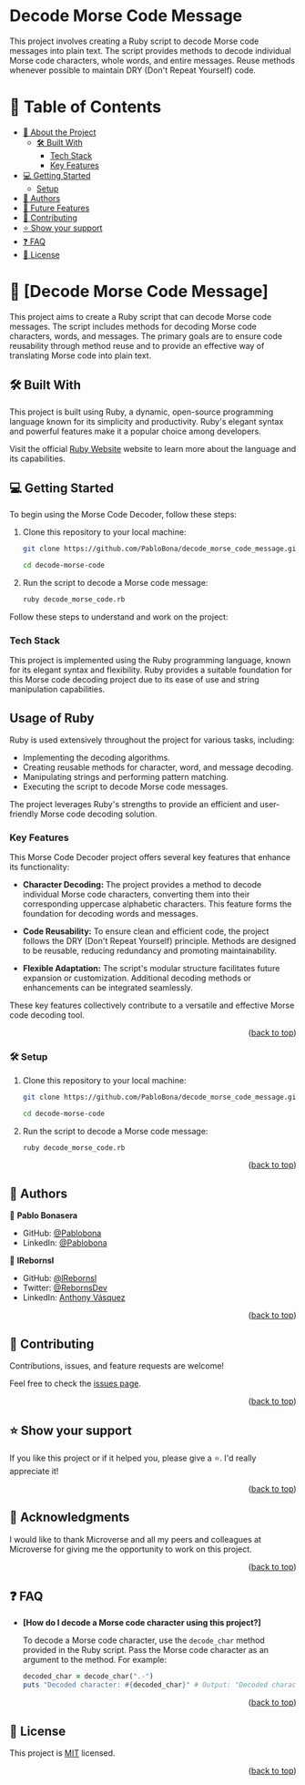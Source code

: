 <h1>Decode Morse Code Message</h1>
This project involves creating a Ruby script to decode Morse code messages into plain text. The script provides methods to decode individual Morse code characters, whole words, and entire messages. Reuse methods whenever possible to maintain DRY (Don't Repeat Yourself) code.



# 📗 Table of Contents

- [📖 About the Project](#about-project)
  - [🛠 Built With](#built-with)
    - [Tech Stack](#tech-stack)
    - [Key Features](#key-features)
- [💻 Getting Started](#getting-started)
  - [Setup](#setup)
- [👥 Authors](#authors)
- [🔭 Future Features](#future-features)
- [🤝 Contributing](#contributing)
- [⭐️ Show your support](#support)
- [❓ FAQ](#faq)
- [📝 License](#license)

<!-- PROJECT DESCRIPTION -->

# 📖 [Decode Morse Code Message] <a name="about-project"></a>

This project aims to create a Ruby script that can decode Morse code messages. The script includes methods for decoding Morse code characters, words, and messages. The primary goals are to ensure code reusability through method reuse and to provide an effective way of translating Morse code into plain text.


## 🛠 Built With <a name="built-with"></a>
This project is built using Ruby, a dynamic, open-source programming language known for its simplicity and productivity. Ruby's elegant syntax and powerful features make it a popular choice among developers.

Visit the official [Ruby Website](https://www.ruby-lang.org/) website to learn more about the language and its capabilities.

## 💻 Getting Started <a name="getting-started"></a>
To begin using the Morse Code Decoder, follow these steps:

1. Clone this repository to your local machine:

   ```sh
   git clone https://github.com/PabloBona/decode_morse_code_message.git
    ```
   ```sh
   cd decode-morse-code
    ```
2. Run the script to decode a Morse code message:

   ```sh
   ruby decode_morse_code.rb
   ```

<a name="readme-top"></a>
Follow these steps to understand and work on the project:


### Tech Stack <a name="tech-stack"></a>

This project is implemented using the Ruby programming language, known for its elegant syntax and flexibility. Ruby provides a suitable foundation for this Morse code decoding project due to its ease of use and string manipulation capabilities.

## Usage of Ruby

Ruby is used extensively throughout the project for various tasks, including:

- Implementing the decoding algorithms.
- Creating reusable methods for character, word, and message decoding.
- Manipulating strings and performing pattern matching.
- Executing the script to decode Morse code messages.

The project leverages Ruby's strengths to provide an efficient and user-friendly Morse code decoding solution.



### Key Features <a name="key-features"></a>

This Morse Code Decoder project offers several key features that enhance its functionality:

- **Character Decoding:**
  The project provides a method to decode individual Morse code characters, converting them into their corresponding uppercase alphabetic characters. This feature forms the foundation for decoding words and messages.

- **Code Reusability:**
  To ensure clean and efficient code, the project follows the DRY (Don't Repeat Yourself) principle. Methods are designed to be reusable, reducing redundancy and promoting maintainability.

- **Flexible Adaptation:**
  The script's modular structure facilitates future expansion or customization. Additional decoding methods or enhancements can be integrated seamlessly.

These key features collectively contribute to a versatile and effective Morse code decoding tool.

<p align="right">(<a href="#readme-top">back to top</a>)</p>



### 🛠 Setup <a name="setup"></a>

1. Clone this repository to your local machine:
   ```sh
   git clone https://github.com/PabloBona/decode_morse_code_message.git
    ```
   ```sh
   cd decode-morse-code
    ```
2. Run the script to decode a Morse code message:

   ```sh
   ruby decode_morse_code.rb
   ```
<p align="right">(<a href="#readme-top">back to top</a>)</p>


## 👥 Authors <a name="authors"></a>


👤 **Pablo Bonasera**

- GitHub: [@Pablobona](https://github.com/PabloBona)
- LinkedIn: [@Pablobona](https://www.linkedin.com/in/pablo-bonasera/)

👤 **lRebornsl**
- GitHub: [@lRebornsl](https://github.com/lRebornsl)
- Twitter: [@RebornsDev](https://twitter.com/RebornsDev)
- LinkedIn: [Anthony Vásquez](https://www.linkedin.com/in/avvm98/)

<p align="right">(<a href="#readme-top">back to top</a>)</p>

<!-- CONTRIBUTING -->

## 🤝 Contributing <a name="contributing"></a>

Contributions, issues, and feature requests are welcome!

Feel free to check the [issues page](../../issues/).

<p align="right">(<a href="#readme-top">back to top</a>)</p>

<!-- SUPPORT -->

## ⭐️ Show your support <a name="support"></a>

 

If you like this project or if it helped you, please give a ⭐️. I'd really appreciate it!

<p align="right">(<a href="#readme-top">back to top</a>)</p>

<!-- ACKNOWLEDGEMENTS -->

## 🙏 Acknowledgments <a name="acknowledgements"></a>

 

I would like to thank Microverse and all my peers and colleagues at Microverse for giving me the opportunity to work on this project.

<p align="right">(<a href="#readme-top">back to top</a>)</p>

<!-- FAQ (optional) -->

## ❓ FAQ <a name="faq"></a>

- **[How do I decode a Morse code character using this project?]**

  To decode a Morse code character, use the `decode_char` method provided in the Ruby script. Pass the Morse code character as an argument to the method. For example:

  ```ruby
  decoded_char = decode_char(".-")
  puts "Decoded character: #{decoded_char}" # Output: "Decoded character: A"

<p align="right">(<a href="#readme-top">back to top</a>)</p>

<!-- LICENSE -->

## 📝 License <a name="license"></a>

This project is [MIT](MIT.md) licensed.

<p align="right">(<a href="#readme-top">back to top</a>)</p>
